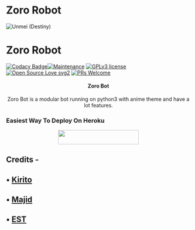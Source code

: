 
# Zoro Robot
![Unmei (Destiny)](https://telegra.ph/file/9ca2f31aff6032b849f63.jpg)
# Zoro Robot
[![Codacy Badge](https://app.codacy.com/project/badge/Grade/729d680436084e0a9cb16f0e875dc097)](https://www.codacy.com/gh/DarkSoulxUltra/Destiny-Bot/dashboard?utm_source=github.com&amp;utm_medium=referral&amp;utm_content=DarkSoulxUltra/Destiny-Bot&amp;utm_campaign=Badge_Grade_Settings)[![Maintenance](https://img.shields.io/badge/Maintained%3F-yes-green.svg)](https://github.com/ZoroLuffy1/Zoroxbot/graphs/commit-activity) [![GPLv3 license](https://img.shields.io/badge/License-GPLv3-blue.svg)](https://perso.crans.org/besson/LICENSE.html) [![Open Source Love svg2](https://badges.frapsoft.com/os/v2/open-source.svg?v=103)](https://github.com/ellerbrock/open-source-badges/) [![PRs Welcome](https://img.shields.io/badge/PRs-welcome-brightgreen.svg?style=flat-square)](https://makeapullrequest.com)


<h4><p align="center"> Zoro Bot </p></h4>

<p align="center">Zoro Bot is a modular bot running on python3 with anime theme and have a lot features.</p>


### Easiest Way To Deploy On Heroku 

<p align="center"><a href="https://heroku.com/deploy?template=https://github.com/ZoroLuffy1/Zoroxbot"> <img src="https://img.shields.io/badge/Deploy%20To%20Heroku-Purple&green?style=for-the-badge&logo=heroku" width="220" height="38.45"/></a></p>




## Credits -

## • [Kirito](https://github.com/ZoroLuffy1)

## • [Majid](https://github.com/majid-nex)

## • [EST](https://t.me/estanimes)
